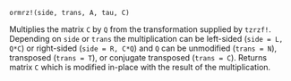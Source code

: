 ```
ormrz!(side, trans, A, tau, C)
```

Multiplies the matrix `C` by `Q` from the transformation supplied by `tzrzf!`. Depending on `side` or `trans` the multiplication can be left-sided (`side = L, Q*C`) or right-sided (`side = R, C*Q`) and `Q` can be unmodified (`trans = N`), transposed (`trans = T`), or conjugate transposed (`trans = C`). Returns matrix `C` which is modified in-place with the result of the multiplication.
